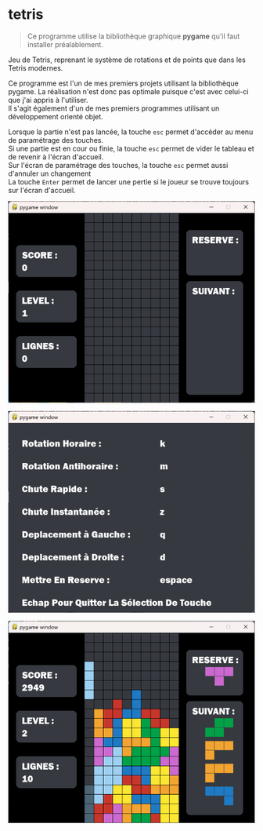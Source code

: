 # tetris

> Ce programme utilise la bibliothèque graphique **pygame** qu'il faut installer préalablement.

Jeu de Tetris, reprenant le système de rotations et de points que dans les Tetris modernes.

Ce programme est l'un de mes premiers projets utilisant la bibliothèque pygame. La réalisation n'est donc pas optimale puisque c'est avec celui-ci que j'ai appris à l'utiliser. <br>
Il s'agit également d'un de mes premiers programmes utilisant un développement orienté objet.

Lorsque la partie n'est pas lancée, la touche `esc` permet d'accéder au menu de paramétrage des touches. <br>
Si une partie est en cour ou finie, la touche `esc` permet de vider le tableau et de revenir à l'écran d'accueil. <br>
Sur l'écran de paramétrage des touches, la touche `esc` permet aussi d'annuler un changement <br>
La touche `Enter` permet de lancer une pertie si le joueur se trouve toujours sur l'écran d'accueil.

![alt text](https://github.com/Hyrhoo/tetris/blob/main/img/Capture%20d’écran%202023-02-08%20183124.png)

![alt text](https://github.com/Hyrhoo/tetris/blob/main/img/Capture%20d’écran%202023-02-08%20183142.png)

![alt text](https://github.com/Hyrhoo/tetris/blob/main/img/Capture%20d’écran%202023-02-08%20183058.png)
